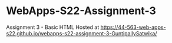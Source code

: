# WebApps-S22-Assignment-3
Assignment 3 - Basic HTML
Hosted at <https://44-563-web-apps-s22.github.io/webapps-s22-assignment-3-GuntipallySatwika/>